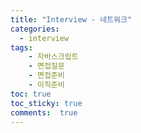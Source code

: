 ```yaml
---
title: "Interview - 네트워크"
categories: 
  - interview
tags: 
    - 자바스크립트
    - 면접질문
    - 면접준비
    - 이직준비
toc: true
toc_sticky: true
comments:  true
---
```


## 
